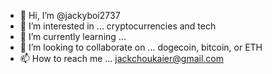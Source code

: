 - 👋 Hi, I’m @jackyboi2737
- 👀 I’m interested in ... cryptocurrencies and tech
- 🌱 I’m currently learning ...
- 💞️ I’m looking to collaborate on ... dogecoin, bitcoin, or ETH
- 📫 How to reach me ... jackchoukaier@gmail.com

<!---
jackyboi2737/jackyboi2737 is a ✨ special ✨ repository because its `README.md` (this file) appears on your GitHub profile.
You can click the Preview link to take a look at your changes.
--->
